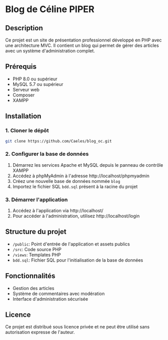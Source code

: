 # Blog de Céline PIPER

## Description
Ce projet est un site de présentation professionnel développé en PHP avec une architecture MVC. Il contient un blog qui permet de gérer des articles avec un système d'administration complet.

## Prérequis
- PHP 8.0 ou supérieur
- MySQL 5.7 ou supérieur
- Serveur web
- Composer 
- XAMPP 

## Installation


### 1. Cloner le dépôt
```bash
git clone https://github.com/Caeles/blog_oc.git

```

### 2. Configurer la base de données
1. Démarrez les services Apache et MySQL depuis le panneau de contrôle XAMPP
2. Accédez à phpMyAdmin à l'adresse http://localhost/phpmyadmin
3. Créez une nouvelle base de données nommée `blog`
4. Importez le fichier SQL `bdd.sql` présent à la racine du projet


### 3. Démarrer l'application
1. Accédez à l'application via http://localhost/
2. Pour accéder à l'administration, utilisez http://localhost/login

## Structure du projet
- `/public`: Point d'entrée de l'application et assets publics
- `/src`: Code source PHP 
- `/views`: Templates PHP
- `bdd.sql`: Fichier SQL pour l'initialisation de la base de données

## Fonctionnalités
- Gestion des articles 
- Système de commentaires avec modération
- Interface d'administration sécurisée



## Licence
Ce projet est distribué sous licence privée et ne peut être utilisé sans autorisation expresse de l'auteur.